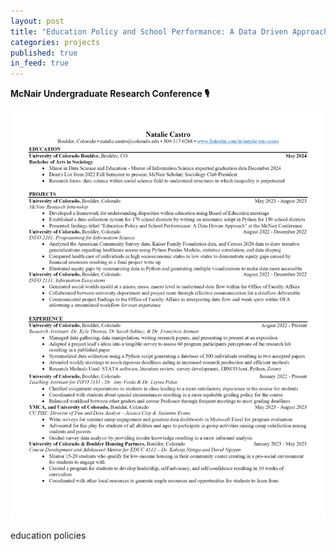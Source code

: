 ```yaml
---
layout: post
title: "Education Policy and School Performance: A Data Driven Approach"
categories: projects
published: true
in_feed: true
---
```

__McNair Undergraduate Research Conference 🎙️__

![resume](assets/images/nr.png)


education policies
